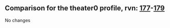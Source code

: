 ## Comparison for the theater0 profile, rvn: [177](https://github.com/PRO100KatYT/FortniteProfileRevisions/tree/main/profiles/theater0/177%20theater0.json)-[179](https://github.com/PRO100KatYT/FortniteProfileRevisions/tree/main/profiles/theater0/179%20theater0.json)

No changes
